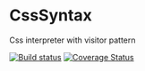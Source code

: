 # CssSyntax
Css interpreter with visitor pattern

[![Build status](https://ci.appveyor.com/api/projects/status/jfy41tn7nf6uvcnf?svg=true)](https://ci.appveyor.com/project/Britz/csssyntax)
[![Coverage Status](https://coveralls.io/repos/gBritz/CssSyntax/badge.svg?branch=develop&service=github)](https://coveralls.io/github/gBritz/CssSyntax?branch=develop)